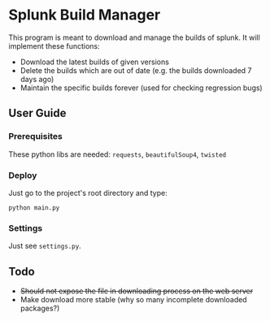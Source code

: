 # Splunk Build Manager

This program is meant to download and manage the builds of splunk. It will implement these functions:

- Download the latest builds of given versions
- Delete the builds which are out of date (e.g. the builds downloaded 7 days ago)
- Maintain the specific builds forever (used for checking regression bugs)

## User Guide

### Prerequisites

These python libs are needed:  `requests`, `beautifulSoup4`, `twisted`

### Deploy

Just go to the project's root directory and type:

```shell
python main.py
```

### Settings

Just see `settings.py`.

## Todo

- ~~Should not expose the file in downloading process on the web server~~
- Make download more stable (why so many incomplete downloaded packages?)